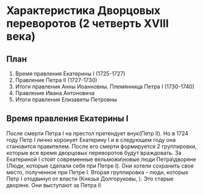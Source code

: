 # Характеристика Дворцовых переворотов (2 четверть XVIII века)
## План
1. Время правления Екатерины I (1725-1727)
2. Правление Петра II (1727-1730)
3. Итоги правления Анны Иоанновны. Племянница Петра I (1730-1740)
4. Правление Ивана Антоновича
5. Итоги правления Елизаветы Петровны

## Время правления Екатерины I
После смерти Петра I на престол претендует внук(Петр II). Но в 1724 году Петр I лично коронует Екатерину I и в следующем году она становится правителем. После его смерти формируется 2 группировки, которые все время дворцовых переворотов будут враждовать. За Екатериной I стоят современные вельможи\новые люди Петра\дворяне (Люди, которые сделали себя при Петре I). Они хотели сохранить свое место, полученное при Петре I. Вторая группировка - люди, которых Петр I отодвинул от власти (Князья Долгоруковы, ). Это старые дворяне. Они выступают за Петра II